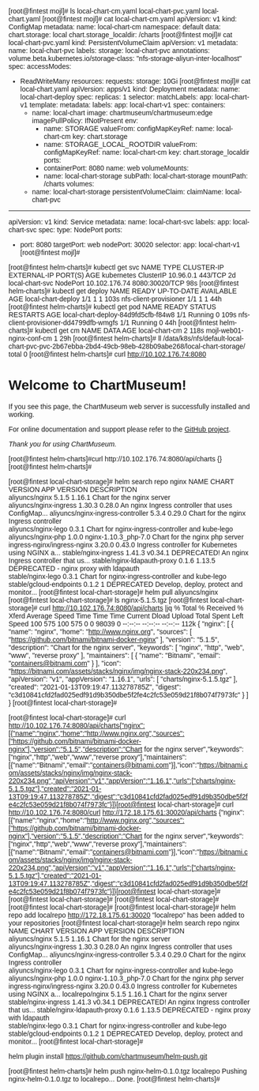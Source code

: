 [root@fintest mojl]# ls
local-chart-cm.yaml  local-chart-pvc.yaml  local-chart.yaml
[root@fintest mojl]# cat local-chart-cm.yaml 
apiVersion: v1
kind: ConfigMap
metadata:
  name: local-chart-cm
  namespace: default
data:
  chart.storage: local
  chart.storage_localdir: /charts
[root@fintest mojl]# cat local-chart-pvc.yaml 
kind: PersistentVolumeClaim
apiVersion: v1
metadata:
  name: local-chart-pvc
  labels:
    storage: local-chart-pvc
  annotations:
    volume.beta.kubernetes.io/storage-class: "nfs-storage-aliyun-inter-localhost"
spec:
  accessModes:
  - ReadWriteMany
  resources:
    requests:
      storage: 10Gi
[root@fintest mojl]# cat local-chart.yaml 
apiVersion: apps/v1
kind: Deployment
metadata:
  name: local-chart-deploy
spec:
  replicas: 1
  selector:
    matchLabels:
      app: local-chart-v1
  template:
    metadata:
      labels:
        app: local-chart-v1
    spec:
      containers:
      - name: local-chart
        image: chartmuseum/chartmuseum:edge
        imagePullPolicy: IfNotPresent
        env:
          - name: STORAGE
            valueFrom:
              configMapKeyRef:
                name: local-chart-cm
                key: chart.storage 
          - name: STORAGE_LOCAL_ROOTDIR
            valueFrom:
              configMapKeyRef:
                name: local-chart-cm
                key: chart.storage_localdir
        ports:
        - containerPort: 8080
          name: web
        volumeMounts:
        - name: local-chart-storage
          subPath: local-chart-storage
          mountPath: /charts
      volumes:
      - name: local-chart-storage
        persistentVolumeClaim:
          claimName: local-chart-pvc

---

apiVersion: v1
kind: Service
metadata:
  name: local-chart-svc
  labels:
    app: local-chart-svc
spec:
  type: NodePort
  ports:
  - port: 8080
    targetPort: web
    nodePort: 30020
  selector:
    app: local-chart-v1
[root@fintest mojl]# 

[root@fintest helm-charts]# kubectl get svc
NAME              TYPE        CLUSTER-IP      EXTERNAL-IP   PORT(S)          AGE
kubernetes        ClusterIP   10.96.0.1       <none>        443/TCP          2d
local-chart-svc   NodePort    10.102.176.74   <none>        8080:30020/TCP   98s
[root@fintest helm-charts]# kubectl get deploy
NAME                     READY   UP-TO-DATE   AVAILABLE   AGE
local-chart-deploy       1/1     1            1           103s
nfs-client-provisioner   1/1     1            1           44h
[root@fintest helm-charts]# kubectl get pod
NAME                                     READY   STATUS    RESTARTS   AGE
local-chart-deploy-84d9fd5cfb-f84w8      1/1     Running   0          109s
nfs-client-provisioner-dd4799dfb-wmgfs   1/1     Running   0          44h
[root@fintest helm-charts]# kubectl get cm
NAME                       DATA   AGE
local-chart-cm             2      118s
mojl-web01-nginx-conf-cm   1      29h
[root@fintest helm-charts]# ll /data/k8s/nfs/default-local-chart-pvc-pvc-2b67ebba-2bd4-49cb-98eb-428b09abe268/local-chart-storage/
total 0
[root@fintest helm-charts]# curl http://10.102.176.74:8080
<!DOCTYPE html>
<html>
<head>
<title>Welcome to ChartMuseum!</title>
<style>
    body {
        width: 35em;
        margin: 0 auto;
        font-family: Tahoma, Verdana, Arial, sans-serif;
    }
</style>
</head>
<body>
<h1>Welcome to ChartMuseum!</h1>
<p>If you see this page, the ChartMuseum web server is successfully installed and
working.</p>

<p>For online documentation and support please refer to the
<a href="https://github.com/helm/chartmuseum">GitHub project</a>.<br/>

<p><em>Thank you for using ChartMuseum.</em></p>
</body>
</html>
[root@fintest helm-charts]#curl http://10.102.176.74:8080/api/charts
{}[root@fintest helm-charts]# 

[root@fintest local-chart-storage]# helm search repo nginx
NAME                                    CHART VERSION   APP VERSION             DESCRIPTION                                       
aliyuncs/nginx                          5.1.5           1.16.1                  Chart for the nginx server                        
aliyuncs/nginx-ingress                  1.30.3          0.28.0                  An nginx Ingress controller that uses ConfigMap...
aliyuncs/nginx-ingress-controller       5.3.4           0.29.0                  Chart for the nginx Ingress controller            
aliyuncs/nginx-lego                     0.3.1                                   Chart for nginx-ingress-controller and kube-lego  
aliyuncs/nginx-php                      1.0.0           nginx-1.10.3_php-7.0    Chart for the nginx php server                    
ingress-nginx/ingress-nginx             3.20.0          0.43.0                  Ingress controller for Kubernetes using NGINX a...
stable/nginx-ingress                    1.41.3          v0.34.1                 DEPRECATED! An nginx Ingress controller that us...
stable/nginx-ldapauth-proxy             0.1.6           1.13.5                  DEPRECATED - nginx proxy with ldapauth            
stable/nginx-lego                       0.3.1                                   Chart for nginx-ingress-controller and kube-lego  
stable/gcloud-endpoints                 0.1.2           1                       DEPRECATED Develop, deploy, protect and monitor...
[root@fintest local-chart-storage]# helm pull aliyuncs/nginx
[root@fintest local-chart-storage]# ls
nginx-5.1.5.tgz
[root@fintest local-chart-storage]# curl http://10.102.176.74:8080/api/charts |jq
  % Total    % Received % Xferd  Average Speed   Time    Time     Time  Current
                                 Dload  Upload   Total   Spent    Left  Speed
100   575  100   575    0     0  98039      0 --:--:-- --:--:-- --:--:--  112k
{
  "nginx": [
    {
      "name": "nginx",
      "home": "http://www.nginx.org",
      "sources": [
        "https://github.com/bitnami/bitnami-docker-nginx"
      ],
      "version": "5.1.5",
      "description": "Chart for the nginx server",
      "keywords": [
        "nginx",
        "http",
        "web",
        "www",
        "reverse proxy"
      ],
      "maintainers": [
        {
          "name": "Bitnami",
          "email": "containers@bitnami.com"
        }
      ],
      "icon": "https://bitnami.com/assets/stacks/nginx/img/nginx-stack-220x234.png",
      "apiVersion": "v1",
      "appVersion": "1.16.1",
      "urls": [
        "charts/nginx-5.1.5.tgz"
      ],
      "created": "2021-01-13T09:19:47.113278785Z",
      "digest": "c3d10841cfd2fad025edf91d9b350dbe5f2fe4c2fc53e059d21f8b074f7973fc"
    }
  ]
}
[root@fintest local-chart-storage]#

[root@fintest local-chart-storage]# curl http://10.102.176.74:8080/api/charts{"nginx":[{"name":"nginx","home":"http://www.nginx.org","sources":["https://github.com/bitnami/bitnami-docker-nginx"],"version":"5.1.5","description":"Chart for the nginx server","keywords":["nginx","http","web","www","reverse proxy"],"maintainers":[{"name":"Bitnami","email":"containers@bitnami.com"}],"icon":"https://bitnami.com/assets/stacks/nginx/img/nginx-stack-220x234.png","apiVersion":"v1","appVersion":"1.16.1","urls":["charts/nginx-5.1.5.tgz"],"created":"2021-01-13T09:19:47.113278785Z","digest":"c3d10841cfd2fad025edf91d9b350dbe5f2fe4c2fc53e059d21f8b074f7973fc"}]}[root@fintest local-chart-storage]# curl http://10.102.176.74:8080/curl http://172.18.175.61:30020/api/charts
{"nginx":[{"name":"nginx","home":"http://www.nginx.org","sources":["https://github.com/bitnami/bitnami-docker-nginx"],"version":"5.1.5","description":"Chart for the nginx server","keywords":["nginx","http","web","www","reverse proxy"],"maintainers":[{"name":"Bitnami","email":"containers@bitnami.com"}],"icon":"https://bitnami.com/assets/stacks/nginx/img/nginx-stack-220x234.png","apiVersion":"v1","appVersion":"1.16.1","urls":["charts/nginx-5.1.5.tgz"],"created":"2021-01-13T09:19:47.113278785Z","digest":"c3d10841cfd2fad025edf91d9b350dbe5f2fe4c2fc53e059d21f8b074f7973fc"}]}[root@fintest local-chart-storage]# 
[root@fintest local-chart-storage]# 
[root@fintest local-chart-storage]# 
[root@fintest local-chart-storage]# 
[root@fintest local-chart-storage]# helm repo add localrepo http://172.18.175.61:30020
"localrepo" has been added to your repositories
[root@fintest local-chart-storage]# helm search repo nginx
NAME                                    CHART VERSION   APP VERSION             DESCRIPTION                                       
aliyuncs/nginx                          5.1.5           1.16.1                  Chart for the nginx server                        
aliyuncs/nginx-ingress                  1.30.3          0.28.0                  An nginx Ingress controller that uses ConfigMap...
aliyuncs/nginx-ingress-controller       5.3.4           0.29.0                  Chart for the nginx Ingress controller            
aliyuncs/nginx-lego                     0.3.1                                   Chart for nginx-ingress-controller and kube-lego  
aliyuncs/nginx-php                      1.0.0           nginx-1.10.3_php-7.0    Chart for the nginx php server                    
ingress-nginx/ingress-nginx             3.20.0          0.43.0                  Ingress controller for Kubernetes using NGINX a...
localrepo/nginx                         5.1.5           1.16.1                  Chart for the nginx server                        
stable/nginx-ingress                    1.41.3          v0.34.1                 DEPRECATED! An nginx Ingress controller that us...
stable/nginx-ldapauth-proxy             0.1.6           1.13.5                  DEPRECATED - nginx proxy with ldapauth            
stable/nginx-lego                       0.3.1                                   Chart for nginx-ingress-controller and kube-lego  
stable/gcloud-endpoints                 0.1.2           1                       DEPRECATED Develop, deploy, protect and monitor...
[root@fintest local-chart-storage]# 

helm plugin install https://github.com/chartmuseum/helm-push.git

[root@fintest helm-charts]# helm push nginx-helm-0.1.0.tgz localrepo
Pushing nginx-helm-0.1.0.tgz to localrepo...
Done.
[root@fintest helm-charts]# 


        
        
